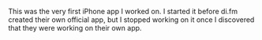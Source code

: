 This was the very first iPhone app I worked on. I started it before di.fm created their own official app, but I stopped working on it once I discovered that they were working on their own app.

